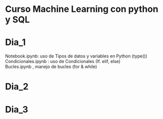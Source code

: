 # Curso Machine Learning con python y SQL  
# Dia_1  
Notebook.ipynb: uso de Tipos de datos y variables en Python (type())  
Condicionales.ipynb : uso de Condicionales (If. elif, else)  
Bucles.ipynb , manejo de bucles (for & while)  

# Dia_2  

# Dia_3

